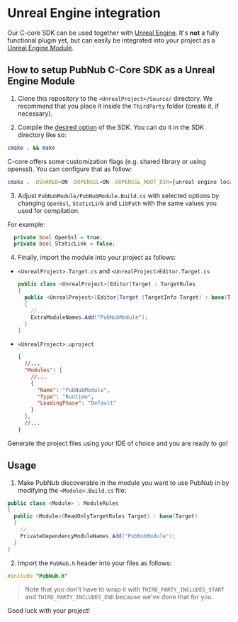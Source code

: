# Unreal Engine integration

Our C-core SDK can be used together with [Unreal Engine](https://www.unrealengine.com/en-US). It's **not** a fully functional plugin yet, but can easily be integrated into your project as a [Unreal Engine Module](https://docs.unrealengine.com/5.3/en-US/unreal-engine-modules/).

## How to setup PubNub C-Core SDK as a Unreal Engine Module

1. Clone this repository to the `<UnrealProject>/Source/` directory. We recommend that you place it inside the `ThirdParty` folder (create it, if necessary). 

2. Compile the [desired option](https://www.pubnub.com/docs/sdks/c-core#hello-world) of the SDK. You can do it in the SDK directory like so:

```sh
cmake . && make
```

C-core offers some customization flags (e.g. shared library or using openssl). You can configure that as follow:

```sh 
cmake . -DSHARED=ON -DOPENSSL=ON -DOPENSSL_ROOT_DIR={unreal engine location}/Engine/Source/ThirdParty/openssl/1.1.1/
```
  
3. Adjust `PubNubModule/PubNubModule.Build.cs` with selected options by changing `OpenSsl`, `StaticLink` and `LibPath` with the same values you used for compilation. 

  For example:
  
  ```csharp 
    private bool OpenSsl = true;
    private bool StaticLink = false;
  ```

4. Finally, import the module into your project as follows:

  - `<UnrealProject>.Target.cs` and `<UnrealProject>Editor.Target.cs`
  
    ```csharp
    public class <UnrealProject>[Editor]Target : TargetRules
    {
      public <UnrealProject>[Editor]Target (TargetInfo Target) : base(Target)
      {
        //...
        ExtraModuleNames.Add("PubNubModule");
      }
    }
    ```
  
  - `<UnrealProject>.uproject`
  
    ```json
    {
      //...
      "Modules": [
        //...
        {
          "Name": "PubNubModule",
          "Type": "Runtime",
          "LoadingPhase": "Default"
        }
      ],
      //...
    }
    ```

Generate the project files using your IDE of choice and you are ready to go!

## Usage 

1. Make PubNub discoverable in the module you want to use PubNub in by modifying the `<Module>.Build.cs` file:

  ```csharp
  public class <Module> : ModuleRules
  {
    public <Module>(ReadOnlyTargetRules Target) : base(Target)
    {
      //...
      PrivateDependencyModuleNames.Add("PubNubModule");
    }
  }
  ```

2. Import the `PubNub.h` header into your files as follows:
  
  ```cpp
  #include "PubNub.h" 
  ```

  > Note that you don't have to wrap it with `THIRD_PARTY_INCLUDES_START` and `THIRD_PARTY_INCLUDES_END` because we've done that for you.

Good luck with your project!

